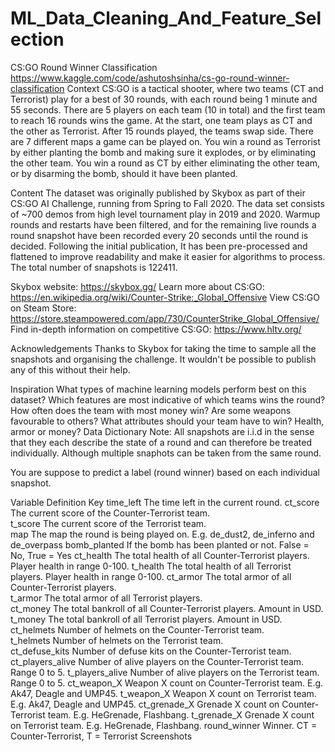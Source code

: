 # ML_Data_Cleaning_And_Feature_Selection
CS:GO Round Winner Classification
https://www.kaggle.com/code/ashutoshsinha/cs-go-round-winner-classification
Context
CS:GO is a tactical shooter, where two teams (CT and Terrorist) play for a best of 30 rounds, with each round being 1 minute and 55 seconds. There are 5 players on each team (10 in total) and the first team to reach 16 rounds wins the game. At the start, one team plays as CT and the other as Terrorist. After 15 rounds played, the teams swap side. There are 7 different maps a game can be played on. You win a round as Terrorist by either planting the bomb and making sure it explodes, or by eliminating the other team. You win a round as CT by either eliminating the other team, or by disarming the bomb, should it have been planted.

Content
The dataset was originally published by Skybox as part of their CS:GO AI Challenge, running from Spring to Fall 2020. The data set consists of ~700 demos from high level tournament play in 2019 and 2020. Warmup rounds and restarts have been filtered, and for the remaining live rounds a round snapshot have been recorded every 20 seconds until the round is decided. Following the initial publication, It has been pre-processed and flattened to improve readability and make it easier for algorithms to process. The total number of snapshots is 122411.

Skybox website: https://skybox.gg/
Learn more about CS:GO: https://en.wikipedia.org/wiki/Counter-Strike:_Global_Offensive
View CS:GO on Steam Store: https://store.steampowered.com/app/730/CounterStrike_Global_Offensive/
Find in-depth information on competitive CS:GO: https://www.hltv.org/

Acknowledgements
Thanks to Skybox for taking the time to sample all the snapshots and organising the challenge. It wouldn't be possible to publish any of this without their help.

Inspiration
What types of machine learning models perform best on this dataset?
Which features are most indicative of which teams wins the round?
How often does the team with most money win?
Are some weapons favourable to others?
What attributes should your team have to win? Health, armor or money?
Data Dictionary
Note: All snapshots are i.i.d in the sense that they each describe the state of a round
and can therefore be treated individually. Although multiple snaphots can be taken from the same round.

You are suppose to predict a label (round winner) based on each individual snapshot.

Variable	Definition	Key
time_left	The time left in the current round.	
ct_score	The current score of the Counter-Terrorist team.	
t_score	The current score of the Terrorist team.	
map	The map the round is being played on.	E.g. de_dust2, de_inferno and de_overpass
bomb_planted	If the bomb has been planted or not.	False = No, True = Yes
ct_health	The total health of all Counter-Terrorist players.	Player health in range 0-100.
t_health	The total health of all Terrorist players.	Player health in range 0-100.
ct_armor	The total armor of all Counter-Terrorist players.	
t_armor	The total armor of all Terrorist players.	
ct_money	The total bankroll of all Counter-Terrorist players.	Amount in USD.
t_money	The total bankroll of all Terrorist players.	Amount in USD.
ct_helmets	Number of helmets on the Counter-Terrorist team.	
t_helmets	Number of helmets on the Terrorist team.	
ct_defuse_kits	Number of defuse kits on the Counter-Terrorist team.	
ct_players_alive	Number of alive players on the Counter-Terrorist team.	Range 0 to 5.
t_players_alive	Number of alive players on the Terrorist team.	Range 0 to 5.
ct_weapon_X	Weapon X count on Counter-Terrorist team.	E.g. Ak47, Deagle and UMP45.
t_weapon_X	Weapon X count on Terrorist team.	E.g. Ak47, Deagle and UMP45.
ct_grenade_X	Grenade X count on Counter-Terrorist team.	E.g. HeGrenade, Flashbang.
t_grenade_X	Grenade X count on Terrorist team.	E.g. HeGrenade, Flashbang.
round_winner	Winner.	CT = Counter-Terrorist, T = Terrorist
Screenshots



